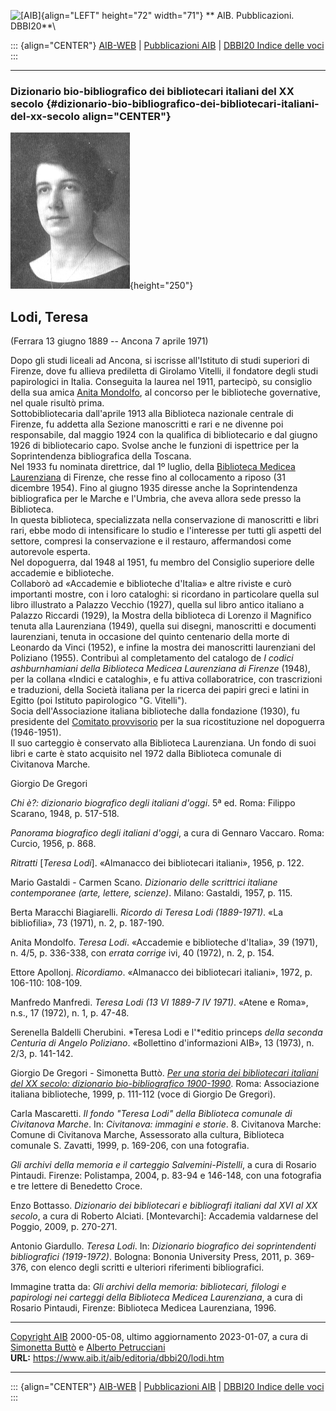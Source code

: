 ![\[AIB\]](/aib/wi/aibv72.gif){align="LEFT" height="72" width="71"}
** AIB. Pubblicazioni. DBBI20**\

::: {align="CENTER"}
[AIB-WEB](/) \| [Pubblicazioni AIB](/pubblicazioni/) \| [DBBI20 Indice
delle voci](dbbi20.htm)
:::

------------------------------------------------------------------------

### Dizionario bio-bibliografico dei bibliotecari italiani del XX secolo {#dizionario-bio-bibliografico-dei-bibliotecari-italiani-del-xx-secolo align="CENTER"}

![\[Ritratto\]](lodi.jpg){height="250"}

## Lodi, Teresa

(Ferrara 13 giugno 1889 -- Ancona 7 aprile 1971)

Dopo gli studi liceali ad Ancona, si iscrisse all\'Istituto di studi
superiori di Firenze, dove fu allieva prediletta di Girolamo Vitelli, il
fondatore degli studi papirologici in Italia. Conseguita la laurea nel
1911, partecipò, su consiglio della sua amica [Anita
Mondolfo](mondolfo.htm), al concorso per le biblioteche governative, nel
quale risultò prima.\
Sottobibliotecaria dall\'aprile 1913 alla Biblioteca nazionale centrale
di Firenze, fu addetta alla Sezione manoscritti e rari e ne divenne poi
responsabile, dal maggio 1924 con la qualifica di bibliotecario e dal
giugno 1926 di bibliotecario capo. Svolse anche le funzioni di
ispettrice per la Soprintendenza bibliografica della Toscana.\
Nel 1933 fu nominata direttrice, dal 1º luglio, della [Biblioteca
Medicea Laurenziana](/aib/stor/teche/fi-lau.htm) di Firenze, che resse
fino al collocamento a riposo (31 dicembre 1954). Fino al giugno 1935
diresse anche la Soprintendenza bibliografica per le Marche e l\'Umbria,
che aveva allora sede presso la Biblioteca.\
In questa biblioteca, specializzata nella conservazione di manoscritti e
libri rari, ebbe modo di intensificare lo studio e l\'interesse per
tutti gli aspetti del settore, compresi la conservazione e il restauro,
affermandosi come autorevole esperta.\
Nel dopoguerra, dal 1948 al 1951, fu membro del Consiglio superiore
delle accademie e biblioteche.\
Collaborò ad «Accademie e biblioteche d\'Italia» e altre riviste e curò
importanti mostre, con i loro cataloghi: si ricordano in particolare
quella sul libro illustrato a Palazzo Vecchio (1927), quella sul libro
antico italiano a Palazzo Riccardi (1929), la Mostra della biblioteca di
Lorenzo il Magnifico tenuta alla Laurenziana (1949), quella sui disegni,
manoscritti e documenti laurenziani, tenuta in occasione del quinto
centenario della morte di Leonardo da Vinci (1952), e infine la mostra
dei manoscritti laurenziani del Poliziano (1955). Contribuì al
completamento del catalogo de *I codici ashburnhamiani della Biblioteca
Medicea Laurenziana di Firenze* (1948), per la collana «Indici e
cataloghi», e fu attiva collaboratrice, con trascrizioni e traduzioni,
della Società italiana per la ricerca dei papiri greci e latini in
Egitto (poi Istituto papirologico \"G. Vitelli\").\
Socia dell\'Associazione italiana biblioteche dalla fondazione (1930),
fu presidente del [Comitato provvisorio](/aib/stor/cariche46.htm) per la
sua ricostituzione nel dopoguerra (1946-1951).\
Il suo carteggio è conservato alla Biblioteca Laurenziana. Un fondo di
suoi libri e carte è stato acquisito nel 1972 dalla Biblioteca comunale
di Civitanova Marche.

Giorgio De Gregori

*Chi è?: dizionario biografico degli italiani d\'oggi*. 5ª ed. Roma:
Filippo Scarano, 1948, p. 517-518.

*Panorama biografico degli italiani d\'oggi*, a cura di Gennaro Vaccaro.
Roma: Curcio, 1956, p. 868.

*Ritratti* \[*Teresa Lodi*\]. «Almanacco dei bibliotecari italiani»,
1956, p. 122.

Mario Gastaldi - Carmen Scano. *Dizionario delle scrittrici italiane
contemporanee (arte, lettere, scienze)*. Milano: Gastaldi, 1957, p. 115.

Berta Maracchi Biagiarelli. *Ricordo di Teresa Lodi (1889-1971)*. «La
bibliofilia», 73 (1971), n. 2, p. 187-190.

Anita Mondolfo. *Teresa Lodi*. «Accademie e biblioteche d\'Italia», 39
(1971), n. 4/5, p. 336-338, con *errata corrige* ivi, 40 (1972), n. 2,
p. 154.

Ettore Apollonj. *Ricordiamo*. «Almanacco dei bibliotecari italiani»,
1972, p. 106-110: 108-109.

Manfredo Manfredi. *Teresa Lodi (13 VI 1889-7 IV 1971)*. «Atene e Roma»,
n.s., 17 (1972), n. 1, p. 47-48.

Serenella Baldelli Cherubini. *Teresa Lodi e l\'*editio princeps *della
seconda Centuria di Angelo Poliziano*. «Bollettino d\'informazioni AIB»,
13 (1973), n. 2/3, p. 141-142.

Giorgio De Gregori - Simonetta Buttò. [*Per una storia dei bibliotecari
italiani del XX secolo: dizionario bio-bibliografico
1900-1990*](/aib/editoria/pub065.htm). Roma: Associazione italiana
biblioteche, 1999, p. 111-112 (voce di Giorgio De Gregori).

Carla Mascaretti. *Il fondo \"Teresa Lodi\" della Biblioteca comunale di
Civitanova Marche*. In: *Civitanova: immagini e storie*. 8. Civitanova
Marche: Comune di Civitanova Marche, Assessorato alla cultura,
Biblioteca comunale S. Zavatti, 1999, p. 169-206, con una fotografia.

*Gli archivi della memoria e il carteggio Salvemini-Pistelli*, a cura di
Rosario Pintaudi. Firenze: Polistampa, 2004, p. 83-94 e 146-148, con una
fotografia e tre lettere di Benedetto Croce.

Enzo Bottasso. *Dizionario dei bibliotecari e bibliografi italiani dal
XVI al XX secolo*, a cura di Roberto Alciati. \[Montevarchi\]: Accademia
valdarnese del Poggio, 2009, p. 270-271.

Antonio Giardullo. *Teresa Lodi*. In: *Dizionario biografico dei
soprintendenti bibliografici (1919-1972)*. Bologna: Bononia University
Press, 2011, p. 369-376, con elenco degli scritti e ulteriori
riferimenti bibliografici.

Immagine tratta da: *Gli archivi della memoria: bibliotecari, filologi e
papirologi nei carteggi della Biblioteca Medicea Laurenziana*, a cura di
Rosario Pintaudi, Firenze: Biblioteca Medicea Laurenziana, 1996.

------------------------------------------------------------------------

[Copyright AIB](/su-questo-sito/dichiarazione-di-copyright-aib-web/)
2000-05-08, ultimo aggiornamento 2023-01-07, a cura di [Simonetta
Buttò](/aib/redazione3.htm) e [Alberto
Petrucciani](/su-questo-sito/redazione-aib-web/)\
**URL:** https://www.aib.it/aib/editoria/dbbi20/lodi.htm

------------------------------------------------------------------------

::: {align="CENTER"}
[AIB-WEB](/) \| [Pubblicazioni AIB](/pubblicazioni/) \| [DBBI20 Indice
delle voci](dbbi20.htm)
:::
